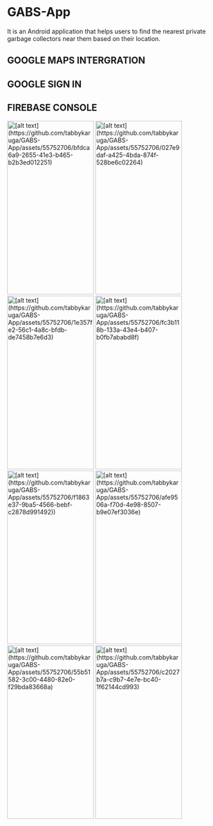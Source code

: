 # GABS-App
It is an Android application that helps users to find the nearest private garbage collectors near them based on their location.

## GOOGLE MAPS INTERGRATION
## GOOGLE SIGN IN
## FIREBASE CONSOLE

<img src="https://github.com/tabbykaruga/GABS-App/assets/55752706/bfdca6a9-2655-41e3-b465-b2b3ed012251" alt="[alt text](https://github.com/tabbykaruga/GABS-App/assets/55752706/bfdca6a9-2655-41e3-b465-b2b3ed012251)" width="200" height="400">

<img src="https://github.com/tabbykaruga/GABS-App/assets/55752706/027e9daf-a425-4bda-874f-528be6c02264" alt="[alt text](https://github.com/tabbykaruga/GABS-App/assets/55752706/027e9daf-a425-4bda-874f-528be6c02264)" width="200" height="400">

<img src="https://github.com/tabbykaruga/GABS-App/assets/55752706/1e357fe2-56c1-4a8c-bfdb-de7458b7e6d3" alt="[alt text](https://github.com/tabbykaruga/GABS-App/assets/55752706/1e357fe2-56c1-4a8c-bfdb-de7458b7e6d3)" width="200" height="400">

<img src="https://github.com/tabbykaruga/GABS-App/assets/55752706/fc3b118b-133a-43e4-b407-b0fb7ababd8f" alt="[alt text](https://github.com/tabbykaruga/GABS-App/assets/55752706/fc3b118b-133a-43e4-b407-b0fb7ababd8f)" width="200" height="400">

<img src="https://github.com/tabbykaruga/GABS-App/assets/55752706/f1863e37-9ba5-4566-bebf-c2878d991492)" alt="[alt text](https://github.com/tabbykaruga/GABS-App/assets/55752706/f1863e37-9ba5-4566-bebf-c2878d991492))" width="200" height="400">

<img src="https://github.com/tabbykaruga/GABS-App/assets/55752706/afe9506a-f70d-4e98-8507-b9e07ef3036e" alt="[alt text](https://github.com/tabbykaruga/GABS-App/assets/55752706/afe9506a-f70d-4e98-8507-b9e07ef3036e)" width="200" height="400">

<img src="https://github.com/tabbykaruga/GABS-App/assets/55752706/55b51582-3c00-4480-82e0-f29bda83668a" alt="[alt text](https://github.com/tabbykaruga/GABS-App/assets/55752706/55b51582-3c00-4480-82e0-f29bda83668a)" width="200" height="400">

<img src="https://github.com/tabbykaruga/GABS-App/assets/55752706/c2027b7a-c9b7-4e7e-bc40-1f62144cd993" alt="[alt text](https://github.com/tabbykaruga/GABS-App/assets/55752706/c2027b7a-c9b7-4e7e-bc40-1f62144cd993)" width="200" height="400">
